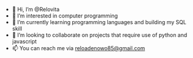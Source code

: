 - 👋 Hi, I’m @Relovita
- 👀 I’m interested in computer programming
- 🌱 I’m currently learning programming languages and building my SQL skill
- 💞️ I’m looking to collaborate on projects that require use of python and javascript
- 📫 You can reach me via reloadenowo85@gmail.com

<!---
Relovita/Relovita is a ✨ special ✨ repository because its `README.md` (this file) appears on your GitHub profile.
You can click the Preview link to take a look at your changes.
--->
